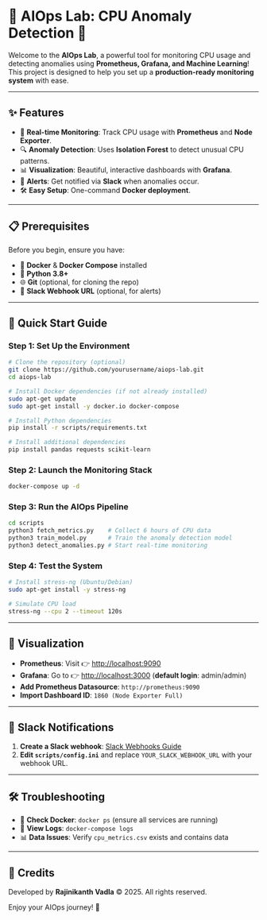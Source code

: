 # 🌟 AIOps Lab: CPU Anomaly Detection 🌟



Welcome to the **AIOps Lab**, a powerful tool for monitoring CPU usage and detecting anomalies using **Prometheus, Grafana, and Machine Learning**! This project is designed to help you set up a **production-ready monitoring system** with ease.

---

## ✨ Features

- 🚀 **Real-time Monitoring**: Track CPU usage with **Prometheus** and **Node Exporter**.
- 🔍 **Anomaly Detection**: Uses **Isolation Forest** to detect unusual CPU patterns.
- 📊 **Visualization**: Beautiful, interactive dashboards with **Grafana**.
- 🔔 **Alerts**: Get notified via **Slack** when anomalies occur.
- 🛠 **Easy Setup**: One-command **Docker deployment**.

---

## 📋 Prerequisites

Before you begin, ensure you have:

- 🐳 **Docker** & **Docker Compose** installed
- 🐍 **Python 3.8+**
- 🌐 **Git** (optional, for cloning the repo)
- 💬 **Slack Webhook URL** (optional, for alerts)

---

## 🚀 Quick Start Guide

### Step 1: Set Up the Environment

```bash
# Clone the repository (optional)
git clone https://github.com/yourusername/aiops-lab.git
cd aiops-lab

# Install Docker dependencies (if not already installed)
sudo apt-get update
sudo apt-get install -y docker.io docker-compose

# Install Python dependencies
pip install -r scripts/requirements.txt

# Install additional dependencies
pip install pandas requests scikit-learn
```

### Step 2: Launch the Monitoring Stack

```bash
docker-compose up -d
```

### Step 3: Run the AIOps Pipeline

```bash
cd scripts
python3 fetch_metrics.py    # Collect 6 hours of CPU data
python3 train_model.py      # Train the anomaly detection model
python3 detect_anomalies.py # Start real-time monitoring
```

### Step 4: Test the System

```bash
# Install stress-ng (Ubuntu/Debian)
sudo apt-get install -y stress-ng

# Simulate CPU load
stress-ng --cpu 2 --timeout 120s
```

---

## 🎨 Visualization

- **Prometheus**: Visit 👉 [http://localhost:9090](http://localhost:9090)
- **Grafana**: Go to 👉 [http://localhost:3000](http://localhost:3000) (**default login**: admin/admin)
- **Add Prometheus Datasource**: `http://prometheus:9090`
- **Import Dashboard ID**: `1860 (Node Exporter Full)`

---

## 🔔 Slack Notifications

1. **Create a Slack webhook**: [Slack Webhooks Guide](https://api.slack.com/messaging/webhooks)
2. **Edit `scripts/config.ini`** and replace `YOUR_SLACK_WEBHOOK_URL` with your webhook URL.

---

## 🛠️ Troubleshooting

- 🔄 **Check Docker**: `docker ps` (ensure all services are running)
- 📜 **View Logs**: `docker-compose logs`
- 📊 **Data Issues**: Verify `cpu_metrics.csv` exists and contains data

---

## 🎉 Credits

Developed by **Rajinikanth Vadla** © 2025. All rights reserved.

Enjoy your AIOps journey! 🚀